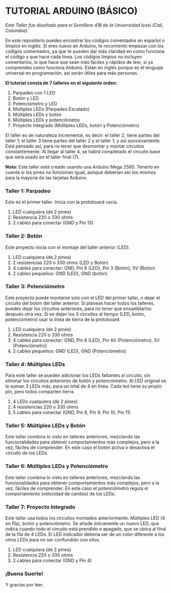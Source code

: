 # TUTORIAL ARDUINO (BÁSICO)

*Este Taller fue diseñado para el Semillero 418 de la Universidad Icesi (Cali, Colombia).*


En este repositorio puedes encontrar los códigos comentados en español o limpios en inglés. Si eres nuevo en Arduino, te recomiento empezar con los códigos comentados, ya que te pueden dar más claridad en como funciona el código y que hace cada línea. Los códigos limpios no incluyen comentarios, lo que hace que sean más fáciles y rápidos de leer, si ya comprendes como funciona Arduino. Están en inglés porque es el lenguaje universal en programación, así serán útiles para más personas.

**El tutorial consta de 7 talleres en el siguiente orden:**
1.	Parpadeo con 1 LED
2.	Botón y LED
3.	Potenciómetro y LED
4.	Múltiples LEDs (Parpadeo Escalado)
5.	Múltiples LEDs y botón
6.	Múltiples LEDs y potenciómetro
7.	Proyecto Integrado (Múltiples LEDs, botón y Potenciómetro)

El taller es de naturaleza incremental, es decir: el taller 2, tiene partes del taller 1; el taller 3 tiene partes del taller 2 y el taller 1; y así sucesivamente. Está pensado así, para no tener que desmontar y montar circuitos constantemente. Al llegar al taller 4, se habrá completado el circuito base que será usado en el taller final (7).

**Nota:** Este taller está creado usando una Arduino Mega 2560. Tenerlo en cuenta si los pines no funcionan igual, aunque deberían ser los mismos para la mayoría de las tarjetas Arduino.

###  Taller 1: Parpadeo
Este es el primer taller. Inicia con la protoboard vacía.
1.	LED cualquiera (de 2 pines)
2.	Resistencia 220 o 330 ohms
3.	2 cables para conectar (GND y Pin 13)

###  Taller 2: Botón
Este proyecto inicia con el montaje del taller anterior (LED).
1.	LED cualquiera (de 2 pines)
2.	2 resistencias 220 o 330 ohms (LED y Botón)
3.	4 cables para conectar: GND, Pin 8 (LED), Pin 3 (Botón), 5V (Botón)
4.	2 cables pequeños: GND (LED), GND (botón)

###  Taller 3: Potenciómetro
Este proyecto puede montarse solo con el LED del primer taller, o dejar el circuito del botón del taller anterior. Si planeas hacer todos los talleres, puedes dejar los circuitos anteriores, para no tener que ensamblarlos después otra vez. Si se dejan los 3 circuitos al tiempo (LED, botón, potenciómetro) usar la línea de tierra de la protoboard.
1.	LED cualquiera (de 2 pines)
2.	Resistencia 220 o 330 ohms
3.	4 cables para conectar: GND, Pin 8 (LED), Pin A0 (Potenciómetro), 5V (Potenciómetro)
4.	2 cables pequeños: GND (LED), GND (Potenciómetro)

###  Taller 4: Múltiples LEDs
Para este taller se pueden adicionar los LEDs faltantes al circuito, sin eliminar los circuitos anteriores de botón y potenciómetro. Al LED original se le suman 3 LEDs más, para un total de 4 en línea. Cada led tiene su propio pin, pero todos comparten tierra.
1.	4 LEDs cualquiera (de 2 pines)
2.	4 resistencias 220 o 330 ohms
3.	5 cables para conectar (GND, Pin 8, Pin 9, Pin 10, Pin 11)

### Taller 5: Múltiples LEDs y Botón
Este taller combina lo visto en talleres anteriores, mezclando las funcionalidades para obtener comportamientos más complejos, pero a la vez, fáciles de comprender. En este caso el botón activa o desactiva el circuito de los LEDs.

### Taller 6: Múltiples LEDs y Potenciómetro
Este taller combina lo visto en talleres anteriores, mezclando las funcionalidades para obtener comportamientos más complejos, pero a la vez, fáciles de comprender. En este caso el potenciómetro regula el comportamiento (velocidad de cambio) de los LEDs.

###  Taller 7: Proyecto Integrado
Este taller usa todos los circuitos montados anteriormente: Múltiples LED (4 en fila), botón y potenciómetro. Se añade únicamente un nuevo LED, que indica cuando todo el circuito está prendido o apagado, que se ubica al final de la fila de 4 LEDs. El LED indicador debería ser de un color diferente a los otros LEDs para no ser confundido con ellos.
1.	LED cualquiera (de 2 pines)
2.	Resistencia 220 o 330 ohms
3.	2 cables para conectar (GND y Pin 4)

### ¡Buena Suerte!
Y gracias por leer.
